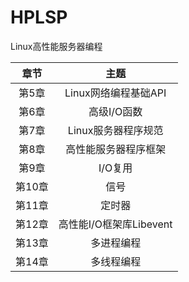 # HPLSP


Linux高性能服务器编程

|   章节    |   主题    |
|:--------:|:---------:|
|   第5章   |   Linux网络编程基础API  |
|   第6章   |   高级I/O函数 |
|   第7章   |   Linux服务器程序规范 |
|   第8章   |   高性能服务器程序框架    |
|   第9章   |   I/O复用 |
|   第10章  |   信号    |
|   第11章  |   定时器  |
|   第12章  |   高性能I/O框架库Libevent |
|   第13章  |   多进程编程  |
|   第14章  |   多线程编程  |